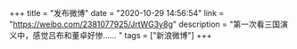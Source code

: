 +++
title = "发布微博"
date = "2020-10-29 14:56:54"
link = "https://weibo.com/2381077925/JrtWG3y8g"
description = "第一次看三国演义中，感觉吕布和董卓好惨…… "
tags = ["新浪微博"]
+++
